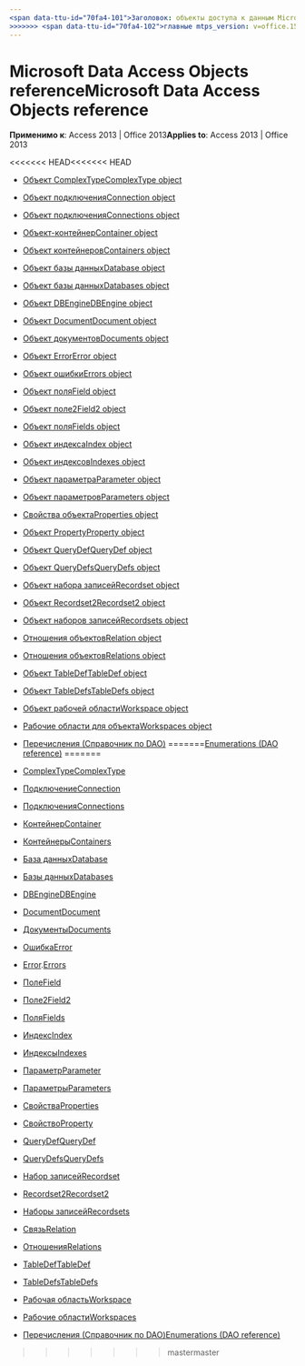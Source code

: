 ```yaml
---
<span data-ttu-id="70fa4-101">Заголовок: объекты доступа к данным Microsoft ссылаются TOCTitle: объекты доступа к данным Microsoft ссылаются ms:assetid: 4893b994-9697-4f30-aeef-c8ed98b73b7d ms:mtpsurl: https://msdn.microsoft.com/library/Dn124645(v=office.15) ms:contentKeyID: 52072268 <<<<<<< HEAD ms.date: 09/18 / 2015 === ms.date: 10/17/2018</span><span class="sxs-lookup"><span data-stu-id="70fa4-101">title: Microsoft Data Access Objects reference TOCTitle: Microsoft Data Access Objects reference ms:assetid: 4893b994-9697-4f30-aeef-c8ed98b73b7d ms:mtpsurl: https://msdn.microsoft.com/library/Dn124645(v=office.15) ms:contentKeyID: 52072268 <<<<<<< HEAD ms.date: 09/18/2015 ======= ms.date: 10/17/2018</span></span>
>>>>>>> <span data-ttu-id="70fa4-102">главные mtps_version: v=office.15</span><span class="sxs-lookup"><span data-stu-id="70fa4-102">master mtps_version: v=office.15</span></span>
---
```


# <a name="microsoft-data-access-objects-reference"></a><span data-ttu-id="70fa4-103">Microsoft Data Access Objects reference</span><span class="sxs-lookup"><span data-stu-id="70fa4-103">Microsoft Data Access Objects reference</span></span>

<span data-ttu-id="70fa4-104">**Применимо к**: Access 2013 | Office 2013</span><span class="sxs-lookup"><span data-stu-id="70fa4-104">**Applies to**: Access 2013 | Office 2013</span></span>

<span data-ttu-id="70fa4-105"><<<<<<< HEAD</span><span class="sxs-lookup"><span data-stu-id="70fa4-105"><<<<<<< HEAD</span></span>
  - [<span data-ttu-id="70fa4-106">Объект ComplexType</span><span class="sxs-lookup"><span data-stu-id="70fa4-106">ComplexType object</span></span>](complextype-object-reference-dao.md)

  - [<span data-ttu-id="70fa4-107">Объект подключения</span><span class="sxs-lookup"><span data-stu-id="70fa4-107">Connection object</span></span>](connection-object-reference-dao.md)

  - [<span data-ttu-id="70fa4-108">Объект подключения</span><span class="sxs-lookup"><span data-stu-id="70fa4-108">Connections object</span></span>](connections-object-reference-dao.md)

  - [<span data-ttu-id="70fa4-109">Объект-контейнер</span><span class="sxs-lookup"><span data-stu-id="70fa4-109">Container object</span></span>](container-object-reference-dao.md)

  - [<span data-ttu-id="70fa4-110">Объект контейнеров</span><span class="sxs-lookup"><span data-stu-id="70fa4-110">Containers object</span></span>](containers-object-reference-dao.md)

  - [<span data-ttu-id="70fa4-111">Объект базы данных</span><span class="sxs-lookup"><span data-stu-id="70fa4-111">Database object</span></span>](database-object-reference-dao.md)

  - [<span data-ttu-id="70fa4-112">Объект базы данных</span><span class="sxs-lookup"><span data-stu-id="70fa4-112">Databases object</span></span>](databases-object-reference-dao.md)

  - [<span data-ttu-id="70fa4-113">Объект DBEngine</span><span class="sxs-lookup"><span data-stu-id="70fa4-113">DBEngine object</span></span>](dbengine-object-reference-dao.md)

  - [<span data-ttu-id="70fa4-114">Объект Document</span><span class="sxs-lookup"><span data-stu-id="70fa4-114">Document object</span></span>](document-object-reference-dao.md)

  - [<span data-ttu-id="70fa4-115">Объект документов</span><span class="sxs-lookup"><span data-stu-id="70fa4-115">Documents object</span></span>](documents-object-reference-dao.md)

  - [<span data-ttu-id="70fa4-116">Объект Error</span><span class="sxs-lookup"><span data-stu-id="70fa4-116">Error object</span></span>](error-object-reference-dao.md)

  - [<span data-ttu-id="70fa4-117">Объект ошибки</span><span class="sxs-lookup"><span data-stu-id="70fa4-117">Errors object</span></span>](errors-object-reference-dao.md)

  - [<span data-ttu-id="70fa4-118">Объект поля</span><span class="sxs-lookup"><span data-stu-id="70fa4-118">Field object</span></span>](field-object-reference-dao.md)

  - [<span data-ttu-id="70fa4-119">Объект поле2</span><span class="sxs-lookup"><span data-stu-id="70fa4-119">Field2 object</span></span>](field2-object-reference-dao.md)

  - [<span data-ttu-id="70fa4-120">Объект поля</span><span class="sxs-lookup"><span data-stu-id="70fa4-120">Fields object</span></span>](fields-object-reference-dao.md)

  - [<span data-ttu-id="70fa4-121">Объект индекса</span><span class="sxs-lookup"><span data-stu-id="70fa4-121">Index object</span></span>](index-object-reference-dao.md)

  - [<span data-ttu-id="70fa4-122">Объект индексов</span><span class="sxs-lookup"><span data-stu-id="70fa4-122">Indexes object</span></span>](indexes-object-reference-dao.md)

  - [<span data-ttu-id="70fa4-123">Объект параметра</span><span class="sxs-lookup"><span data-stu-id="70fa4-123">Parameter object</span></span>](parameter-object-reference-dao.md)

  - [<span data-ttu-id="70fa4-124">Объект параметров</span><span class="sxs-lookup"><span data-stu-id="70fa4-124">Parameters object</span></span>](parameters-object-reference-dao.md)

  - [<span data-ttu-id="70fa4-125">Свойства объекта</span><span class="sxs-lookup"><span data-stu-id="70fa4-125">Properties object</span></span>](properties-object-reference-dao.md)

  - [<span data-ttu-id="70fa4-126">Объект Property</span><span class="sxs-lookup"><span data-stu-id="70fa4-126">Property object</span></span>](property-object-reference-dao.md)

  - [<span data-ttu-id="70fa4-127">Объект QueryDef</span><span class="sxs-lookup"><span data-stu-id="70fa4-127">QueryDef object</span></span>](querydef-object-reference-dao.md)

  - [<span data-ttu-id="70fa4-128">Объект QueryDefs</span><span class="sxs-lookup"><span data-stu-id="70fa4-128">QueryDefs object</span></span>](querydefs-object-reference-dao.md)

  - [<span data-ttu-id="70fa4-129">Объект набора записей</span><span class="sxs-lookup"><span data-stu-id="70fa4-129">Recordset object</span></span>](recordset-object-reference-dao.md)

  - [<span data-ttu-id="70fa4-130">Объект Recordset2</span><span class="sxs-lookup"><span data-stu-id="70fa4-130">Recordset2 object</span></span>](recordset2-object-reference-dao.md)

  - [<span data-ttu-id="70fa4-131">Объект наборов записей</span><span class="sxs-lookup"><span data-stu-id="70fa4-131">Recordsets object</span></span>](recordsets-object-reference-dao.md)

  - [<span data-ttu-id="70fa4-132">Отношения объектов</span><span class="sxs-lookup"><span data-stu-id="70fa4-132">Relation object</span></span>](relation-object-reference-dao.md)

  - [<span data-ttu-id="70fa4-133">Отношения объектов</span><span class="sxs-lookup"><span data-stu-id="70fa4-133">Relations object</span></span>](relations-object-reference-dao.md)

  - [<span data-ttu-id="70fa4-134">Объект TableDef</span><span class="sxs-lookup"><span data-stu-id="70fa4-134">TableDef object</span></span>](tabledef-object-reference-dao.md)

  - [<span data-ttu-id="70fa4-135">Объект TableDefs</span><span class="sxs-lookup"><span data-stu-id="70fa4-135">TableDefs object</span></span>](tabledefs-object-reference-dao.md)

  - [<span data-ttu-id="70fa4-136">Объект рабочей области</span><span class="sxs-lookup"><span data-stu-id="70fa4-136">Workspace object</span></span>](workspace-object-reference-dao.md)

  - [<span data-ttu-id="70fa4-137">Рабочие области для объекта</span><span class="sxs-lookup"><span data-stu-id="70fa4-137">Workspaces object</span></span>](workspaces-object-reference-dao.md)

  - <span data-ttu-id="70fa4-138">[Перечисления (Справочник по DAO)](enumerations-dao-reference.md)
=======</span><span class="sxs-lookup"><span data-stu-id="70fa4-138">[Enumerations (DAO reference)](enumerations-dao-reference.md)
=======</span></span>
- [<span data-ttu-id="70fa4-139">ComplexType</span><span class="sxs-lookup"><span data-stu-id="70fa4-139">ComplexType</span></span>](complextype-object-reference-dao.md)
- [<span data-ttu-id="70fa4-140">Подключение</span><span class="sxs-lookup"><span data-stu-id="70fa4-140">Connection</span></span>](connection-object-reference-dao.md)
- [<span data-ttu-id="70fa4-141">Подключения</span><span class="sxs-lookup"><span data-stu-id="70fa4-141">Connections</span></span>](connections-object-reference-dao.md)
- [<span data-ttu-id="70fa4-142">Контейнер</span><span class="sxs-lookup"><span data-stu-id="70fa4-142">Container</span></span>](container-object-reference-dao.md)
- [<span data-ttu-id="70fa4-143">Контейнеры</span><span class="sxs-lookup"><span data-stu-id="70fa4-143">Containers</span></span>](containers-object-reference-dao.md)
- [<span data-ttu-id="70fa4-144">База данных</span><span class="sxs-lookup"><span data-stu-id="70fa4-144">Database</span></span>](database-object-reference-dao.md)
- [<span data-ttu-id="70fa4-145">Базы данных</span><span class="sxs-lookup"><span data-stu-id="70fa4-145">Databases</span></span>](databases-object-reference-dao.md)
- [<span data-ttu-id="70fa4-146">DBEngine</span><span class="sxs-lookup"><span data-stu-id="70fa4-146">DBEngine</span></span>](dbengine-object-reference-dao.md)
- [<span data-ttu-id="70fa4-147">Document</span><span class="sxs-lookup"><span data-stu-id="70fa4-147">Document</span></span>](document-object-reference-dao.md)
- [<span data-ttu-id="70fa4-148">Документы</span><span class="sxs-lookup"><span data-stu-id="70fa4-148">Documents</span></span>](documents-object-reference-dao.md)
- [<span data-ttu-id="70fa4-149">Ошибка</span><span class="sxs-lookup"><span data-stu-id="70fa4-149">Error</span></span>](error-object-reference-dao.md)
- <span data-ttu-id="70fa4-150">[Error](errors-object-reference-dao.md).</span><span class="sxs-lookup"><span data-stu-id="70fa4-150">[Errors](errors-object-reference-dao.md)</span></span>
- [<span data-ttu-id="70fa4-151">Поле</span><span class="sxs-lookup"><span data-stu-id="70fa4-151">Field</span></span>](field-object-reference-dao.md)
- [<span data-ttu-id="70fa4-152">Поле2</span><span class="sxs-lookup"><span data-stu-id="70fa4-152">Field2</span></span>](field2-object-reference-dao.md)
- [<span data-ttu-id="70fa4-153">Поля</span><span class="sxs-lookup"><span data-stu-id="70fa4-153">Fields</span></span>](fields-object-reference-dao.md)
- [<span data-ttu-id="70fa4-154">Индекс</span><span class="sxs-lookup"><span data-stu-id="70fa4-154">Index</span></span>](index-object-reference-dao.md)
- [<span data-ttu-id="70fa4-155">Индексы</span><span class="sxs-lookup"><span data-stu-id="70fa4-155">Indexes</span></span>](indexes-object-reference-dao.md)
- [<span data-ttu-id="70fa4-156">Параметр</span><span class="sxs-lookup"><span data-stu-id="70fa4-156">Parameter</span></span>](parameter-object-reference-dao.md)
- [<span data-ttu-id="70fa4-157">Параметры</span><span class="sxs-lookup"><span data-stu-id="70fa4-157">Parameters</span></span>](parameters-object-reference-dao.md)
- [<span data-ttu-id="70fa4-158">Свойства</span><span class="sxs-lookup"><span data-stu-id="70fa4-158">Properties</span></span>](properties-object-reference-dao.md)
- [<span data-ttu-id="70fa4-159">Свойство</span><span class="sxs-lookup"><span data-stu-id="70fa4-159">Property</span></span>](property-object-reference-dao.md)
- [<span data-ttu-id="70fa4-160">QueryDef</span><span class="sxs-lookup"><span data-stu-id="70fa4-160">QueryDef</span></span>](querydef-object-reference-dao.md)
- [<span data-ttu-id="70fa4-161">QueryDefs</span><span class="sxs-lookup"><span data-stu-id="70fa4-161">QueryDefs</span></span>](querydefs-object-reference-dao.md)
- [<span data-ttu-id="70fa4-162">Набор записей</span><span class="sxs-lookup"><span data-stu-id="70fa4-162">Recordset</span></span>](recordset-object-reference-dao.md)
- [<span data-ttu-id="70fa4-163">Recordset2</span><span class="sxs-lookup"><span data-stu-id="70fa4-163">Recordset2</span></span>](recordset2-object-reference-dao.md)
- [<span data-ttu-id="70fa4-164">Наборы записей</span><span class="sxs-lookup"><span data-stu-id="70fa4-164">Recordsets</span></span>](recordsets-object-reference-dao.md)
- [<span data-ttu-id="70fa4-165">Связь</span><span class="sxs-lookup"><span data-stu-id="70fa4-165">Relation</span></span>](relation-object-reference-dao.md)
- [<span data-ttu-id="70fa4-166">Отношения</span><span class="sxs-lookup"><span data-stu-id="70fa4-166">Relations</span></span>](relations-object-reference-dao.md)
- [<span data-ttu-id="70fa4-167">TableDef</span><span class="sxs-lookup"><span data-stu-id="70fa4-167">TableDef</span></span>](tabledef-object-reference-dao.md)
- [<span data-ttu-id="70fa4-168">TableDefs</span><span class="sxs-lookup"><span data-stu-id="70fa4-168">TableDefs</span></span>](tabledefs-object-reference-dao.md)
- [<span data-ttu-id="70fa4-169">Рабочая область</span><span class="sxs-lookup"><span data-stu-id="70fa4-169">Workspace</span></span>](workspace-object-reference-dao.md)
- [<span data-ttu-id="70fa4-170">Рабочие области</span><span class="sxs-lookup"><span data-stu-id="70fa4-170">Workspaces</span></span>](workspaces-object-reference-dao.md)
- [<span data-ttu-id="70fa4-171">Перечисления (Справочник по DAO)</span><span class="sxs-lookup"><span data-stu-id="70fa4-171">Enumerations (DAO reference)</span></span>](enumerations-dao-reference.md)

>>>>>>> <span data-ttu-id="70fa4-172">master</span><span class="sxs-lookup"><span data-stu-id="70fa4-172">master</span></span>


